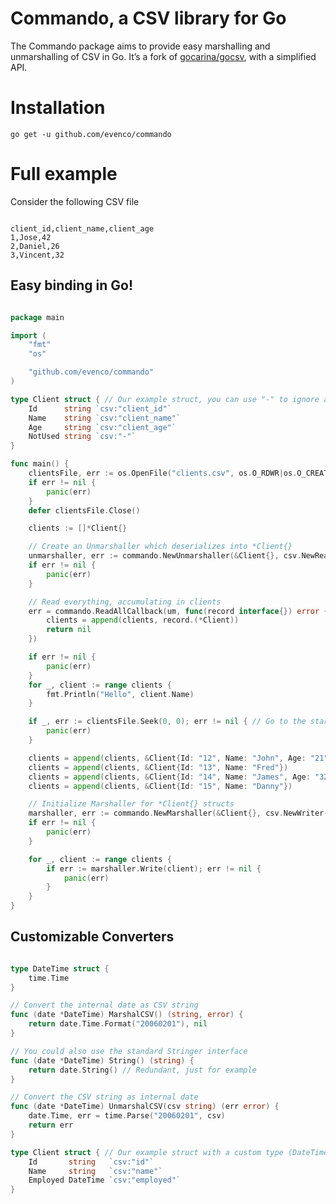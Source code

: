 Commando, a CSV library for Go
==============================

The Commando package aims to provide easy marshalling and unmarshalling of CSV in Go.  It’s a fork of [gocarina/gocsv](https://github.com/gocarina/gocsv), with a simplified API.

Installation
=====

```go get -u github.com/evenco/commando```

Full example
=====

Consider the following CSV file

```csv

client_id,client_name,client_age
1,Jose,42
2,Daniel,26
3,Vincent,32

```

Easy binding in Go!
---

```go

package main

import (
	"fmt"
	"os"

	"github.com/evenco/commando"
)

type Client struct { // Our example struct, you can use "-" to ignore a field
	Id      string `csv:"client_id"`
	Name    string `csv:"client_name"`
	Age     string `csv:"client_age"`
	NotUsed string `csv:"-"`
}

func main() {
	clientsFile, err := os.OpenFile("clients.csv", os.O_RDWR|os.O_CREATE, os.ModePerm)
	if err != nil {
		panic(err)
	}
	defer clientsFile.Close()

	clients := []*Client{}

    // Create an Unmarshaller which deserializes into *Client{}
    unmarshaller, err := commando.NewUnmarshaller(&Client{}, csv.NewReader(clientsFile))
    if err != nil {
        panic(err)
    }

    // Read everything, accumulating in clients
    err = commando.ReadAllCallback(um, func(record interface{}) error {
        clients = append(clients, record.(*Client))
        return nil
    })

	if err != nil {
		panic(err)
	}
	for _, client := range clients {
		fmt.Println("Hello", client.Name)
	}

	if _, err := clientsFile.Seek(0, 0); err != nil { // Go to the start of the file
		panic(err)
	}

	clients = append(clients, &Client{Id: "12", Name: "John", Age: "21"}) // Add clients
	clients = append(clients, &Client{Id: "13", Name: "Fred"})
	clients = append(clients, &Client{Id: "14", Name: "James", Age: "32"})
	clients = append(clients, &Client{Id: "15", Name: "Danny"})

    // Initialize Marshaller for *Client{} structs
    marshaller, err := commando.NewMarshaller(&Client{}, csv.NewWriter(clientsFile))
    if err != nil {
		panic(err)
	}

    for _, client := range clients {
        if err := marshaller.Write(client); err != nil {
            panic(err)
        }
    }
}

```

Customizable Converters
---

```go

type DateTime struct {
	time.Time
}

// Convert the internal date as CSV string
func (date *DateTime) MarshalCSV() (string, error) {
	return date.Time.Format("20060201"), nil
}

// You could also use the standard Stringer interface 
func (date *DateTime) String() (string) {
	return date.String() // Redundant, just for example
}

// Convert the CSV string as internal date
func (date *DateTime) UnmarshalCSV(csv string) (err error) {
	date.Time, err = time.Parse("20060201", csv)
	return err
}

type Client struct { // Our example struct with a custom type (DateTime)
	Id       string   `csv:"id"`
	Name     string   `csv:"name"`
	Employed DateTime `csv:"employed"`
}

```
